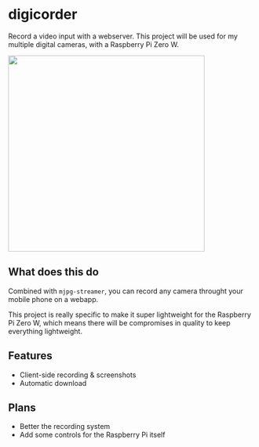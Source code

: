 # digicorder
Record a video input with a webserver. This project will be used for my multiple digital cameras, with a Raspberry Pi Zero W.

<img src="https://i.imgur.com/8Cdtawb.png" height="400">

## What does this do

Combined with `mjpg-streamer`, you can record any camera throught your mobile phone on a webapp. 

This project is really specific to make it super lightweight for the Raspberry Pi Zero W, which means there will be compromises in quality to keep everything lightweight.

## Features

- Client-side recording & screenshots
- Automatic download 

## Plans

- Better the recording system
- Add some controls for the Raspberry Pi itself